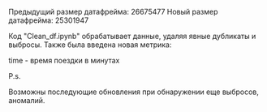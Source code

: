 Предыдущий размер датафрейма: 26675477
Новый размер датафрейма: 25301947

Код "Clean_df.ipynb" обрабатывает данные, удаляя явные дубликаты и выбросы.
Также была введена новая метрика:

time - время поездки в минутах

P.s.

Возможны последующие обновления при обнаружении еще выбросов, аномалий.
